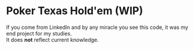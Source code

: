 # Poker Texas Hold'em (WIP)

If you come from LinkedIn and by any miracle you see this code, it was my end project for my studies.  
It does **not** reflect current knowledge.
